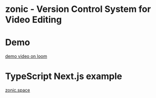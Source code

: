 # zonic - Version Control System for Video Editing

# Demo
[demo video on loom](https://www.loom.com/share/3feee5f5dcda4a4c8cc0a8b8eaea1a64)
# TypeScript Next.js example

[zonic.space](http://zonic.space:3000)
